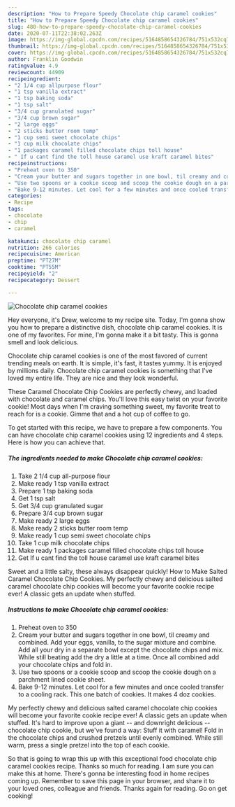 ```yaml
---
description: "How to Prepare Speedy Chocolate chip caramel cookies"
title: "How to Prepare Speedy Chocolate chip caramel cookies"
slug: 480-how-to-prepare-speedy-chocolate-chip-caramel-cookies
date: 2020-07-11T22:38:02.263Z
image: https://img-global.cpcdn.com/recipes/5164858654326784/751x532cq70/chocolate-chip-caramel-cookies-recipe-main-photo.jpg
thumbnail: https://img-global.cpcdn.com/recipes/5164858654326784/751x532cq70/chocolate-chip-caramel-cookies-recipe-main-photo.jpg
cover: https://img-global.cpcdn.com/recipes/5164858654326784/751x532cq70/chocolate-chip-caramel-cookies-recipe-main-photo.jpg
author: Franklin Goodwin
ratingvalue: 4.9
reviewcount: 44909
recipeingredient:
- "2 1/4 cup allpurpose flour"
- "1 tsp vanilla extract"
- "1 tsp baking soda"
- "1 tsp salt"
- "3/4 cup granulated sugar"
- "3/4 cup brown sugar"
- "2 large eggs"
- "2 sticks butter room temp"
- "1 cup semi sweet chocolate chips"
- "1 cup milk chocolate chips"
- "1 packages caramel filled chocolate chips toll house"
- " If u cant find the toll house caramel use kraft caramel bites"
recipeinstructions:
- "Preheat oven to 350"
- "Cream your butter and sugars together in one bowl, til creamy and combined. Add your eggs, vanilla, to the sugar mixture and combine. Add all your dry in a separate bowl except the chocolate chips and mix. While still beating add the dry a little at a time. Once all combined add your chocolate chips and fold in."
- "Use two spoons or a cookie scoop and scoop the cookie dough on a parchment lined cookie sheet."
- "Bake 9-12 minutes. Let cool for a few minutes and once cooled transfer to a cooling rack. This one batch of cookies. It makes 4 doz cookies."
categories:
- Recipe
tags:
- chocolate
- chip
- caramel

katakunci: chocolate chip caramel 
nutrition: 266 calories
recipecuisine: American
preptime: "PT27M"
cooktime: "PT55M"
recipeyield: "2"
recipecategory: Dessert

---
```



![Chocolate chip caramel cookies](https://img-global.cpcdn.com/recipes/5164858654326784/751x532cq70/chocolate-chip-caramel-cookies-recipe-main-photo.jpg)

Hey everyone, it's Drew, welcome to my recipe site. Today, I'm gonna show you how to prepare a distinctive dish, chocolate chip caramel cookies. It is one of my favorites. For mine, I'm gonna make it a bit tasty. This is gonna smell and look delicious.

Chocolate chip caramel cookies is one of the most favored of current trending meals on earth. It is simple, it's fast, it tastes yummy. It is enjoyed by millions daily. Chocolate chip caramel cookies is something that I've loved my entire life. They are nice and they look wonderful.

These Caramel Chocolate Chip Cookies are perfectly chewy, and loaded with chocolate and caramel chips. You&#39;ll love this easy twist on your favorite cookie! Most days when I&#39;m craving something sweet, my favorite treat to reach for is a cookie. Gimme that and a hot cup of coffee to go.


To get started with this recipe, we have to prepare a few components. You can have chocolate chip caramel cookies using 12 ingredients and 4 steps. Here is how you can achieve that.

<!--inarticleads1-->

##### The ingredients needed to make Chocolate chip caramel cookies:

1. Take 2 1/4 cup all-purpose flour
1. Make ready 1 tsp vanilla extract
1. Prepare 1 tsp baking soda
1. Get 1 tsp salt
1. Get 3/4 cup granulated sugar
1. Prepare 3/4 cup brown sugar
1. Make ready 2 large eggs
1. Make ready 2 sticks butter room temp
1. Make ready 1 cup semi sweet chocolate chips
1. Take 1 cup milk chocolate chips
1. Make ready 1 packages caramel filled chocolate chips toll house
1. Get  If u cant find the toll house caramel use kraft caramel bites


Sweet and a little salty, these always disappear quickly! How to Make Salted Caramel Chocolate Chip Cookies. My perfectly chewy and delicious salted caramel chocolate chip cookies will become your favorite cookie recipe ever! A classic gets an update when stuffed. 

<!--inarticleads2-->

##### Instructions to make Chocolate chip caramel cookies:

1. Preheat oven to 350
1. Cream your butter and sugars together in one bowl, til creamy and combined. Add your eggs, vanilla, to the sugar mixture and combine. Add all your dry in a separate bowl except the chocolate chips and mix. While still beating add the dry a little at a time. Once all combined add your chocolate chips and fold in.
1. Use two spoons or a cookie scoop and scoop the cookie dough on a parchment lined cookie sheet.
1. Bake 9-12 minutes. Let cool for a few minutes and once cooled transfer to a cooling rack. This one batch of cookies. It makes 4 doz cookies.


My perfectly chewy and delicious salted caramel chocolate chip cookies will become your favorite cookie recipe ever! A classic gets an update when stuffed. It&#39;s hard to improve upon a giant -- and downright delicious -- chocolate chip cookie, but we&#39;ve found a way: Stuff it with caramel! Fold in the chocolate chips and crushed pretzels until evenly combined. While still warm, press a single pretzel into the top of each cookie. 

So that is going to wrap this up with this exceptional food chocolate chip caramel cookies recipe. Thanks so much for reading. I am sure you can make this at home. There's gonna be interesting food in home recipes coming up. Remember to save this page in your browser, and share it to your loved ones, colleague and friends. Thanks again for reading. Go on get cooking!
